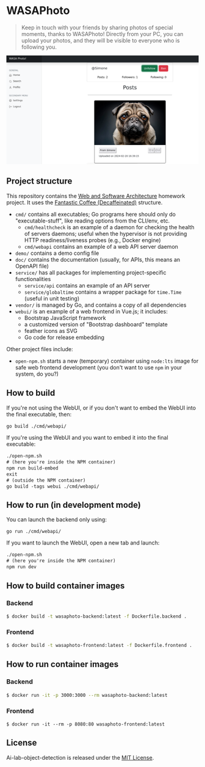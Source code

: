 # WASAPhoto

> Keep in touch with your friends by sharing photos of special moments, thanks to WASAPhoto! Directly from your PC, you can upload your photos, and they will be  visible to everyone who is following you.

![](./README_images/home_doggo.png)

## Project structure

This repository contains the [Web and Software Architecture](http://gamificationlab.uniroma1.it/en/wasa/) homework project. It uses the [Fantastic Coffee (Decaffeinated)](https://github.com/sapienzaapps/fantastic-coffee-decaffeinated) structure.

* `cmd/` contains all executables; Go programs here should only do "executable-stuff", like reading options from the CLI/env, etc.
	* `cmd/healthcheck` is an example of a daemon for checking the health of servers daemons; useful when the hypervisor is not providing HTTP readiness/liveness probes (e.g., Docker engine)
	* `cmd/webapi` contains an example of a web API server daemon
* `demo/` contains a demo config file
* `doc/` contains the documentation (usually, for APIs, this means an OpenAPI file)
* `service/` has all packages for implementing project-specific functionalities
	* `service/api` contains an example of an API server
	* `service/globaltime` contains a wrapper package for `time.Time` (useful in unit testing)
* `vendor/` is managed by Go, and contains a copy of all dependencies
* `webui/` is an example of a web frontend in Vue.js; it includes:
	* Bootstrap JavaScript framework
	* a customized version of "Bootstrap dashboard" template
	* feather icons as SVG
	* Go code for release embedding

Other project files include:
* `open-npm.sh` starts a new (temporary) container using `node:lts` image for safe web frontend development (you don't want to use `npm` in your system, do you?)

## How to build

If you're not using the WebUI, or if you don't want to embed the WebUI into the final executable, then:

```shell
go build ./cmd/webapi/
```

If you're using the WebUI and you want to embed it into the final executable:

```shell
./open-npm.sh
# (here you're inside the NPM container)
npm run build-embed
exit
# (outside the NPM container)
go build -tags webui ./cmd/webapi/
```

## How to run (in development mode)

You can launch the backend only using:

```shell
go run ./cmd/webapi/
```

If you want to launch the WebUI, open a new tab and launch:

```shell
./open-npm.sh
# (here you're inside the NPM container)
npm run dev
```

## How to build container images

### Backend

```sh
$ docker build -t wasaphoto-backend:latest -f Dockerfile.backend .
```

### Frontend

```sh
$ docker build -t wasaphoto-frontend:latest -f Dockerfile.frontend .
```

## How to run container images

### Backend

```sh
$ docker run -it -p 3000:3000 --rm wasaphoto-backend:latest
```

### Frontend

```
$ docker run -it --rm -p 8080:80 wasaphoto-frontend:latest
```

## License

Ai-lab-object-detection is released under the [MIT License](../LICENSE).
